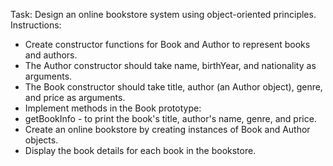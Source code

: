 Task: Design an online bookstore system using object-oriented principles.
Instructions:
- Create constructor functions for Book and Author to represent books and authors.
- The Author constructor should take name, birthYear, and nationality as arguments.
- The Book constructor should take title, author (an Author object), genre, and price as arguments.
- Implement methods in the Book prototype:
 - getBookInfo - to print the book's title, author's name, genre, and price.
- Create an online bookstore by creating instances of Book and Author objects.
- Display the book details for each book in the bookstore.